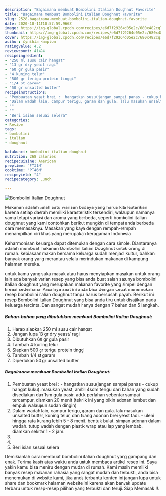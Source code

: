 ```yaml
---
description: "Bagaimana membuat Bombolini Italian Doughnut Favorite"
title: "Bagaimana membuat Bombolini Italian Doughnut Favorite"
slug: 2528-bagaimana-membuat-bombolini-italian-doughnut-favorite
date: 2020-10-11T10:57:59.966Z
image: https://img-global.cpcdn.com/recipes/e6d7f29264d05e2c/680x482cq70/bombolini-italian-doughnut-foto-resep-utama.jpg
thumbnail: https://img-global.cpcdn.com/recipes/e6d7f29264d05e2c/680x482cq70/bombolini-italian-doughnut-foto-resep-utama.jpg
cover: https://img-global.cpcdn.com/recipes/e6d7f29264d05e2c/680x482cq70/bombolini-italian-doughnut-foto-resep-utama.jpg
author: Cynthia Hampton
ratingvalue: 4.2
reviewcount: 41494
recipeingredient:
- "250 ml susu cair hangat"
- "13 gr dry yeast ragi"
- "60 gr gula pasir"
- "4 kuning telur"
- "500 gr terigu protein tinggi"
- "1/4 st garam"
- "50 gr unsalted butter"
recipeinstructions:
- "Pembuatan yeast brei :  hangatkan susu(jangan sampai panas - cukup hangat kuku). masukan yeast, ambil 4sdm terigu dari bahan yang sudah disediakan dan 1sm gula pasir. aduk perlahan sebentar sampai tercampur. diamkan 20 menit (teknik ini yang bikin adonan lembut dan empuk walaupun sudah dingin)"
- "Dalam wadah lain, campur terigu, garam dan gula. lalu masukan unsalted butter, kuning telur, dan tuang adonan brei yeast tadi.  uleni hingga rata kurang lebih 5 - 8 menit. bentuk bulat. simpan adonan dalam wadah. tutup wadah dengan plastik wrap atau lap yang lembab. diamkan sekitar 1 - 2 jam."
- ""
- ""
- "Beri isian sesuai selera"
categories:
- Recipe
tags:
- bombolini
- italian
- doughnut

katakunci: bombolini italian doughnut 
nutrition: 268 calories
recipecuisine: American
preptime: "PT31M"
cooktime: "PT46M"
recipeyield: "4"
recipecategory: Lunch

---
```



![Bombolini Italian Doughnut](https://img-global.cpcdn.com/recipes/e6d7f29264d05e2c/680x482cq70/bombolini-italian-doughnut-foto-resep-utama.jpg)

Makanan adalah salah satu warisan budaya yang harus kita lestarikan karena setiap daerah memiliki karasteristik tersendiri, walaupun namanya sama tetapi variasi dan aroma yang berbeda, seperti bombolini italian doughnut yang kami contohkan berikut mungkin di tempat anda berbeda cara memasaknya. Masakan yang kaya dengan rempah-rempah menampilkan ciri khas yang merupakan keragaman Indonesia



Keharmonisan keluarga dapat ditemukan dengan cara simple. Diantaranya adalah membuat makanan Bombolini Italian Doughnut untuk orang di rumah. kebiasaan makan bersama keluarga sudah menjadi kultur, bahkan banyak orang yang merantau selalu merindukan makanan di kampung halaman mereka.

untuk kamu yang suka masak atau harus menyiapkan masakan untuk orang lain ada banyak varian resep yang bisa anda buat salah satunya bombolini italian doughnut yang merupakan makanan favorite yang simpel dengan kreasi sederhana. Pasalnya saat ini anda bisa dengan cepat menemukan resep bombolini italian doughnut tanpa harus bersusah payah.
Berikut ini resep Bombolini Italian Doughnut yang bisa anda tiru untuk disajikan pada keluarga tercinta. Dan sangat mudah hanya dengan 7 bahan dan 5 langkah.


<!--inarticleads1-->

##### Bahan-bahan yang dibutuhkan membuat Bombolini Italian Doughnut:

1. Harap siapkan 250 ml susu cair hangat
1. Jangan lupa 13 gr dry yeast/ ragi
1. Dibutuhkan 60 gr gula pasir
1. Tambah 4 kuning telur
1. Siapkan 500 gr terigu protein tinggi
1. Tambah 1/4 st garam
1. Diperlukan 50 gr unsalted butter




<!--inarticleads2-->

##### Bagaimana membuat  Bombolini Italian Doughnut:

1. Pembuatan yeast brei :  - hangatkan susu(jangan sampai panas - cukup hangat kuku). masukan yeast, ambil 4sdm terigu dari bahan yang sudah disediakan dan 1sm gula pasir. aduk perlahan sebentar sampai tercampur. diamkan 20 menit (teknik ini yang bikin adonan lembut dan empuk walaupun sudah dingin)
1. Dalam wadah lain, campur terigu, garam dan gula. lalu masukan unsalted butter, kuning telur, dan tuang adonan brei yeast tadi.  - uleni hingga rata kurang lebih 5 - 8 menit. bentuk bulat. simpan adonan dalam wadah. tutup wadah dengan plastik wrap atau lap yang lembab. diamkan sekitar 1 - 2 jam.
1. 
1. 
1. Beri isian sesuai selera




Demikianlah cara membuat bombolini italian doughnut yang gampang dan enak. Terima kasih atas waktu anda untuk membaca artikel resep ini. Saya yakin kamu bisa meniru dengan mudah di rumah. Kami masih memiliki banyak resep makanan rahasia yang sangat mudah dan terbukti, anda bisa menemukan di website kami, jika anda terbantu konten ini jangan lupa untuk share dan bookmark halaman website ini karena akan banyak update terbaru untuk resep-resep pilihan yang terbukti dan teruji. Siap Memasak !!. 
